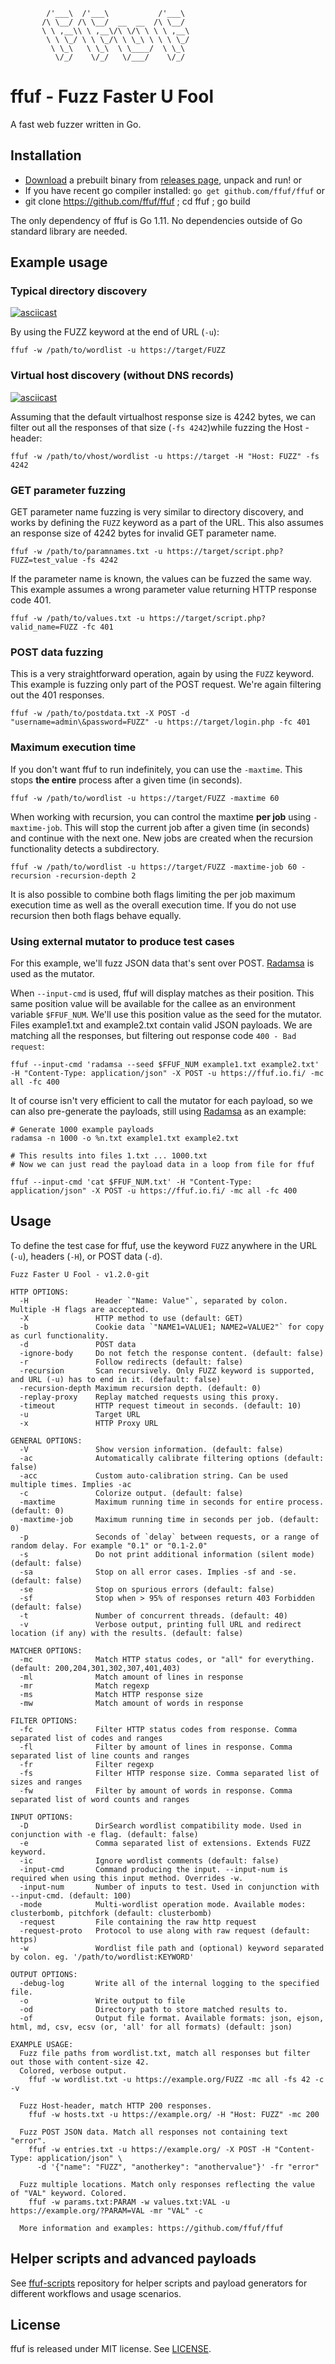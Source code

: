```
        /'___\  /'___\           /'___\
       /\ \__/ /\ \__/  __  __  /\ \__/
       \ \ ,__\\ \ ,__\/\ \/\ \ \ \ ,__\
        \ \ \_/ \ \ \_/\ \ \_\ \ \ \ \_/
         \ \_\   \ \_\  \ \____/  \ \_\
          \/_/    \/_/   \/___/    \/_/
```

# ffuf - Fuzz Faster U Fool

A fast web fuzzer written in Go.

## Installation

- [Download](https://github.com/ffuf/ffuf/releases/latest) a prebuilt binary from [releases page](https://github.com/ffuf/ffuf/releases/latest), unpack and run!
  or
- If you have recent go compiler installed: `go get github.com/ffuf/ffuf`
  or
- git clone https://github.com/ffuf/ffuf ; cd ffuf ; go build 

The only dependency of ffuf is Go 1.11. No dependencies outside of Go standard library are needed.

## Example usage

### Typical directory discovery

[![asciicast](https://asciinema.org/a/211350.png)](https://asciinema.org/a/211350)

By using the FUZZ keyword at the end of URL (`-u`):

```
ffuf -w /path/to/wordlist -u https://target/FUZZ
```

### Virtual host discovery (without DNS records)

[![asciicast](https://asciinema.org/a/211360.png)](https://asciinema.org/a/211360)

Assuming that the default virtualhost response size is 4242 bytes, we can filter out all the responses of that size (`-fs 4242`)while fuzzing the Host - header:

```
ffuf -w /path/to/vhost/wordlist -u https://target -H "Host: FUZZ" -fs 4242
```

### GET parameter fuzzing

GET parameter name fuzzing is very similar to directory discovery, and works by defining the `FUZZ` keyword as a part of the URL. This also assumes an response size of 4242 bytes for invalid GET parameter name.

```
ffuf -w /path/to/paramnames.txt -u https://target/script.php?FUZZ=test_value -fs 4242
```

If the parameter name is known, the values can be fuzzed the same way. This example assumes a wrong parameter value returning HTTP response code 401.

```
ffuf -w /path/to/values.txt -u https://target/script.php?valid_name=FUZZ -fc 401
```

### POST data fuzzing

This is a very straightforward operation, again by using the `FUZZ` keyword. This example is fuzzing only part of the POST request. We're again filtering out the 401 responses.

```
ffuf -w /path/to/postdata.txt -X POST -d "username=admin\&password=FUZZ" -u https://target/login.php -fc 401
```

### Maximum execution time

If you don't want ffuf to run indefinitely, you can use the `-maxtime`. This stops __the entire__ process after a given time (in seconds).

```
ffuf -w /path/to/wordlist -u https://target/FUZZ -maxtime 60
```

When working with recursion, you can control the maxtime __per job__ using `-maxtime-job`. This will stop the current job after a given time (in seconds) and continue with the next one. New jobs are created when the recursion functionality detects a subdirectory.

```
ffuf -w /path/to/wordlist -u https://target/FUZZ -maxtime-job 60 -recursion -recursion-depth 2
```

It is also possible to combine both flags limiting the per job maximum execution time as well as the overall execution time. If you do not use recursion then both flags behave equally.

### Using external mutator to produce test cases

For this example, we'll fuzz JSON data that's sent over POST. [Radamsa](https://gitlab.com/akihe/radamsa) is used as the mutator.

When `--input-cmd` is used, ffuf will display matches as their position. This same position value will be available for the callee as an environment variable `$FFUF_NUM`. We'll use this position value as the seed for the mutator. Files example1.txt and example2.txt contain valid JSON payloads. We are matching all the responses, but filtering out response code `400 - Bad request`:

```
ffuf --input-cmd 'radamsa --seed $FFUF_NUM example1.txt example2.txt' -H "Content-Type: application/json" -X POST -u https://ffuf.io.fi/ -mc all -fc 400
```

It of course isn't very efficient to call the mutator for each payload, so we can also pre-generate the payloads, still using [Radamsa](https://gitlab.com/akihe/radamsa) as an example:

```
# Generate 1000 example payloads
radamsa -n 1000 -o %n.txt example1.txt example2.txt

# This results into files 1.txt ... 1000.txt
# Now we can just read the payload data in a loop from file for ffuf

ffuf --input-cmd 'cat $FFUF_NUM.txt' -H "Content-Type: application/json" -X POST -u https://ffuf.io.fi/ -mc all -fc 400
```

## Usage

To define the test case for ffuf, use the keyword `FUZZ` anywhere in the URL (`-u`), headers (`-H`), or POST data (`-d`).

```
Fuzz Faster U Fool - v1.2.0-git

HTTP OPTIONS:
  -H               Header `"Name: Value"`, separated by colon. Multiple -H flags are accepted.
  -X               HTTP method to use (default: GET)
  -b               Cookie data `"NAME1=VALUE1; NAME2=VALUE2"` for copy as curl functionality.
  -d               POST data
  -ignore-body     Do not fetch the response content. (default: false)
  -r               Follow redirects (default: false)
  -recursion       Scan recursively. Only FUZZ keyword is supported, and URL (-u) has to end in it. (default: false)
  -recursion-depth Maximum recursion depth. (default: 0)
  -replay-proxy    Replay matched requests using this proxy.
  -timeout         HTTP request timeout in seconds. (default: 10)
  -u               Target URL
  -x               HTTP Proxy URL

GENERAL OPTIONS:
  -V               Show version information. (default: false)
  -ac              Automatically calibrate filtering options (default: false)
  -acc             Custom auto-calibration string. Can be used multiple times. Implies -ac
  -c               Colorize output. (default: false)
  -maxtime         Maximum running time in seconds for entire process. (default: 0)
  -maxtime-job     Maximum running time in seconds per job. (default: 0)
  -p               Seconds of `delay` between requests, or a range of random delay. For example "0.1" or "0.1-2.0"
  -s               Do not print additional information (silent mode) (default: false)
  -sa              Stop on all error cases. Implies -sf and -se. (default: false)
  -se              Stop on spurious errors (default: false)
  -sf              Stop when > 95% of responses return 403 Forbidden (default: false)
  -t               Number of concurrent threads. (default: 40)
  -v               Verbose output, printing full URL and redirect location (if any) with the results. (default: false)

MATCHER OPTIONS:
  -mc              Match HTTP status codes, or "all" for everything. (default: 200,204,301,302,307,401,403)
  -ml              Match amount of lines in response
  -mr              Match regexp
  -ms              Match HTTP response size
  -mw              Match amount of words in response

FILTER OPTIONS:
  -fc              Filter HTTP status codes from response. Comma separated list of codes and ranges
  -fl              Filter by amount of lines in response. Comma separated list of line counts and ranges
  -fr              Filter regexp
  -fs              Filter HTTP response size. Comma separated list of sizes and ranges
  -fw              Filter by amount of words in response. Comma separated list of word counts and ranges

INPUT OPTIONS:
  -D               DirSearch wordlist compatibility mode. Used in conjunction with -e flag. (default: false)
  -e               Comma separated list of extensions. Extends FUZZ keyword.
  -ic              Ignore wordlist comments (default: false)
  -input-cmd       Command producing the input. --input-num is required when using this input method. Overrides -w.
  -input-num       Number of inputs to test. Used in conjunction with --input-cmd. (default: 100)
  -mode            Multi-wordlist operation mode. Available modes: clusterbomb, pitchfork (default: clusterbomb)
  -request         File containing the raw http request
  -request-proto   Protocol to use along with raw request (default: https)
  -w               Wordlist file path and (optional) keyword separated by colon. eg. '/path/to/wordlist:KEYWORD'

OUTPUT OPTIONS:
  -debug-log       Write all of the internal logging to the specified file.
  -o               Write output to file
  -od              Directory path to store matched results to.
  -of              Output file format. Available formats: json, ejson, html, md, csv, ecsv (or, 'all' for all formats) (default: json)

EXAMPLE USAGE:
  Fuzz file paths from wordlist.txt, match all responses but filter out those with content-size 42.
  Colored, verbose output.
    ffuf -w wordlist.txt -u https://example.org/FUZZ -mc all -fs 42 -c -v

  Fuzz Host-header, match HTTP 200 responses.
    ffuf -w hosts.txt -u https://example.org/ -H "Host: FUZZ" -mc 200

  Fuzz POST JSON data. Match all responses not containing text "error".
    ffuf -w entries.txt -u https://example.org/ -X POST -H "Content-Type: application/json" \
      -d '{"name": "FUZZ", "anotherkey": "anothervalue"}' -fr "error"

  Fuzz multiple locations. Match only responses reflecting the value of "VAL" keyword. Colored.
    ffuf -w params.txt:PARAM -w values.txt:VAL -u https://example.org/?PARAM=VAL -mr "VAL" -c

  More information and examples: https://github.com/ffuf/ffuf

```

## Helper scripts and advanced payloads

See [ffuf-scripts](https://github.com/ffuf/ffuf-scripts) repository for helper scripts and payload generators
for different workflows and usage scenarios.

## License

ffuf is released under MIT license. See [LICENSE](https://github.com/ffuf/ffuf/blob/master/LICENSE).
